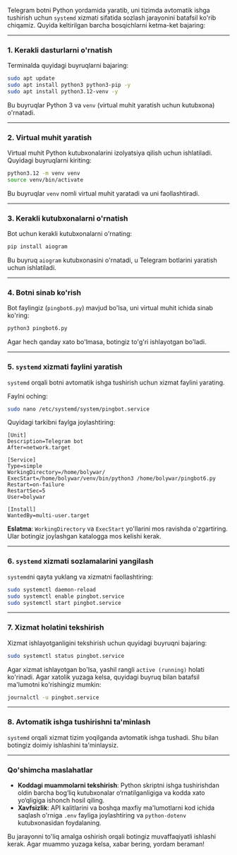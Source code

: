 Telegram botni Python yordamida yaratib, uni tizimda avtomatik ishga tushirish uchun `systemd` xizmati sifatida sozlash jarayonini batafsil ko'rib chiqamiz. Quyida keltirilgan barcha bosqichlarni ketma-ket bajaring:

---

### 1. **Kerakli dasturlarni o'rnatish**
Terminalda quyidagi buyruqlarni bajaring:

```bash
sudo apt update
sudo apt install python3 python3-pip -y
sudo apt install python3.12-venv -y
```
Bu buyruqlar Python 3 va `venv` (virtual muhit yaratish uchun kutubxona) o'rnatadi.

---

### 2. **Virtual muhit yaratish**
Virtual muhit Python kutubxonalarini izolyatsiya qilish uchun ishlatiladi. Quyidagi buyruqlarni kiriting:

```bash
python3.12 -m venv venv
source venv/bin/activate
```
Bu buyruqlar `venv` nomli virtual muhit yaratadi va uni faollashtiradi.

---

### 3. **Kerakli kutubxonalarni o'rnatish**
Bot uchun kerakli kutubxonalarni o'rnating:

```bash
pip install aiogram
```
Bu buyruq `aiogram` kutubxonasini o'rnatadi, u Telegram botlarini yaratish uchun ishlatiladi.

---

### 4. **Botni sinab ko'rish**
Bot faylingiz (`pingbot6.py`) mavjud bo'lsa, uni virtual muhit ichida sinab ko'ring:

```bash
python3 pingbot6.py
```

Agar hech qanday xato bo'lmasa, botingiz to'g'ri ishlayotgan bo'ladi.

---

### 5. **`systemd` xizmati faylini yaratish**
`systemd` orqali botni avtomatik ishga tushirish uchun xizmat faylini yarating. 

Faylni oching:
```bash
sudo nano /etc/systemd/system/pingbot.service
```

Quyidagi tarkibni faylga joylashtiring:

```
[Unit]
Description=Telegram bot
After=network.target

[Service]
Type=simple
WorkingDirectory=/home/bolywar/
ExecStart=/home/bolywar/venv/bin/python3 /home/bolywar/pingbot6.py
Restart=on-failure
RestartSec=5
User=bolywar

[Install]
WantedBy=multi-user.target
```

**Eslatma**: `WorkingDirectory` va `ExecStart` yo'llarini mos ravishda o'zgartiring. Ular botingiz joylashgan katalogga mos kelishi kerak.

---

### 6. **`systemd` xizmati sozlamalarini yangilash**
`systemd`ni qayta yuklang va xizmatni faollashtiring:

```bash
sudo systemctl daemon-reload
sudo systemctl enable pingbot.service
sudo systemctl start pingbot.service
```

---

### 7. **Xizmat holatini tekshirish**
Xizmat ishlayotganligini tekshirish uchun quyidagi buyruqni bajaring:

```bash
sudo systemctl status pingbot.service
```

Agar xizmat ishlayotgan bo'lsa, yashil rangli `active (running)` holati ko'rinadi. Agar xatolik yuzaga kelsa, quyidagi buyruq bilan batafsil ma'lumotni ko'rishingiz mumkin:

```bash
journalctl -u pingbot.service
```

---

### 8. **Avtomatik ishga tushirishni ta'minlash**
`systemd` orqali xizmat tizim yoqilganda avtomatik ishga tushadi. Shu bilan botingiz doimiy ishlashini ta'minlaysiz.

---

### Qo'shimcha maslahatlar
- **Koddagi muammolarni tekshirish**: Python skriptni ishga tushirishdan oldin barcha bog‘liq kutubxonalar o‘rnatilganligiga va kodda xato yo‘qligiga ishonch hosil qiling.
- **Xavfsizlik**: API kalitlarini va boshqa maxfiy ma'lumotlarni kod ichida saqlash o'rniga `.env` fayliga joylashtiring va `python-dotenv` kutubxonasidan foydalaning.
  
Bu jarayonni to'liq amalga oshirish orqali botingiz muvaffaqiyatli ishlashi kerak. Agar muammo yuzaga kelsa, xabar bering, yordam beraman!

